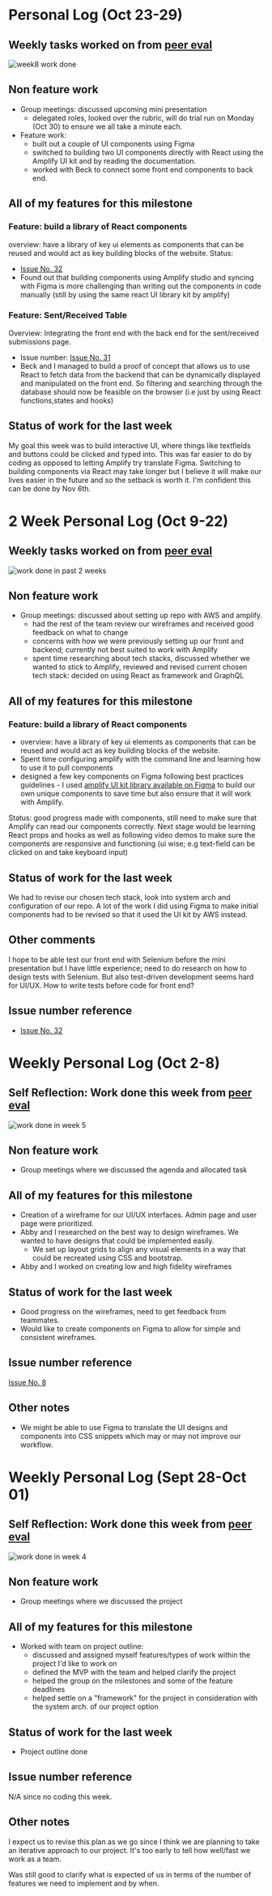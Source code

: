 # Personal Log (Oct 23-29)
## Weekly tasks worked on from [peer eval](https://prod.teamableanalytics.ok.ubc.ca/courses/128571/peer_evaluations/23/student/)
![week8 work done](https://i.imgur.com/lIWQ2f6.png)
## Non feature work
- Group meetings: discussed upcoming mini presentation
   - delegated roles, looked over the rubric, will do trial run on Monday (Oct 30) to ensure we all take a minute each.
- Feature work: 
   - built out a couple of UI components using Figma
   - switched to building two UI components directly with React using the Amplify UI kit and by reading the documentation.
   - worked with Beck to connect some front end components to back end.
## All of my features for **this milestone**

### Feature: build a library of React components 
overview: have a library of key ui elements as components that can be reused and would act as key building blocks of the website.
Status:
- [Issue No. 32](https://github.com/COSC-499-W2023/year-long-project-team-5/issues/32)
- Found out that building components using Amplify studio and syncing with Figma is more challenging than writing out the components in code manually (still by using the same react UI library kit by amplify)

### Feature: Sent/Received Table 
Overview:  Integrating the front end with the back end for the sent/received submissions page.
- Issue number: [Issue No. 31](https://github.com/COSC-499-W2023/year-long-project-team-5/issues/31)
- Beck and I managed to build a proof of concept that allows us to use React to fetch data from the backend that can be dynamically displayed and manipulated on the front end. So filtering and searching through the database should now be feasible on the browser (i.e just by using React functions,states and hooks)
## Status of work for the last week
My goal this week was to build interactive UI, where things like textfields and buttons could be clicked and typed into. This was far easier to do by coding as opposed to letting Amplify try translate Figma. Switching to building components via React may take longer but I believe it will make our lives easier in the future and so the setback is worth it. I'm confident this can be done by Nov 6th.



# 2 Week Personal Log (Oct 9-22)

## Weekly tasks worked on from [peer eval](https://prod.teamableanalytics.ok.ubc.ca/courses/128571/peer_evaluations/23/student/)
![work done in past 2 weeks](https://i.imgur.com/WYQuyeh.png)
## Non feature work
- Group meetings: discussed about setting up repo with AWS and amplify.
   - had the rest of the team review our wireframes and received good feedback on what to change
   - concerns with how we were previously setting up our front and backend; currently not best suited to work with Amplify
   - spent time researching about tech stacks, discussed whether we wanted to stick to Amplify, reviewed and revised current chosen tech stack: decided on using React as framework and GraphQL


## All of my features for **this milestone**

### Feature: build a library of React components 
- overview: have a library of key ui elements as components that can be reused and would act as key building blocks of the website.
- Spent time configuring amplify with the command line and learning how to use it to pull components 
- designed a few key components on Figma following best practices guidelines - I used [amplify UI kit library available on Figma](https://www.figma.com/community/file/1047600760128127424/aws-amplify-ui-kit)  to build our own unique components to save time but also ensure that it will work with Amplify.

Status: good progress made with components, still need to make sure that Amplify can read our components correctly. Next stage would be learning React props and hooks as well as following video demos to make sure the components are responsive and functioning (ui wise; e.g text-field can be clicked on and take keyboard input)

## Status of work for the **last week**
We had to revise our chosen tech stack, look into system arch and configuration of our repo. A lot of the work I did using Figma to make initial components had to be revised so that it used the UI kit by AWS instead. 

## Other comments
I hope to be able test our front end with Selenium before the mini presentation but I have little experience; need to do research on how to design tests with Selenium. But also test-driven development seems hard for UI/UX. How to write tests before code for front end?

## Issue number reference
- [Issue No. 32](https://github.com/COSC-499-W2023/year-long-project-team-5/issues/32)


# Weekly Personal Log (Oct 2-8)

## Self Reflection: Work done this week from [peer eval](https://prod.teamableanalytics.ok.ubc.ca/courses/128571/peer_evaluations/student/)
![work done in week 5](https://i.imgur.com/WuzTgwc.png)

## Non feature work
- Group meetings where we discussed the agenda and allocated task


## All of my features for **this milestone**
 - Creation of a wireframe for our UI/UX interfaces. Admin page and user page were prioritized.
 - Abby and I researched on the best way to design wireframes. We wanted to have designs that could be implemented easily. 
    - We set up layout grids to align any visual elements in a way that could be recreated using CSS and bootstrap.
 - Abby and I worked on creating low and high fidelity wireframes

## Status of work for the **last week**
- Good progress on the wireframes, need to get feedback from teammates.
- Would like to create components on Figma to allow for simple and consistent wireframes.

## Issue number reference
 [Issue No. 8](https://github.com/COSC-499-W2023/word-chain-exercise-team-5/issues/8)
## Other notes
- We might be able to use Figma to translate the UI designs and components into CSS snippets which may or may not improve our workflow.

# Weekly Personal Log (Sept 28-Oct 01)

## Self Reflection: Work done this week from [peer eval](https://prod.teamableanalytics.ok.ubc.ca/courses/128571/peer_evaluations/student/)
![work done in week 4](https://i.imgur.com/RrdEyZM.png)

## Non feature work
- Group meetings where we discussed the project

## All of my features for **this milestone**
 - Worked with team on project outline:
    - discussed and assigned myself features/types of work within the project I'd like to work on
    - defined the MVP with the team and helped clarify the project
    - helped the group on the milestones and some of the feature deadlines
    - helped settle on a "framework" for the project in consideration with the system arch. of our project option

## Status of work for the **last week**
- Project outline done

## Issue number reference
N/A since no coding this week.

## Other notes
I expect us to revise this plan as we go since I think we are planning to take an iterative approach to our project. It's too early to tell how well/fast we work as a team. 

Was still good to clarify what is expected of us in terms of the number of features we need to implement and by when.
